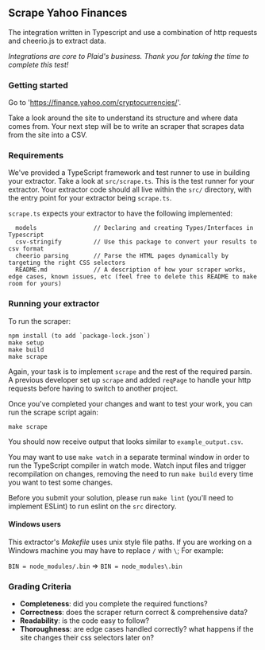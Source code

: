 ## Scrape Yahoo Finances

The integration written in Typescript and use a combination of http
requests and cheerio.js to extract data.

*Integrations are core to Plaid's business. Thank you for taking the time to complete this test!*

### Getting started

Go to 'https://finance.yahoo.com/cryptocurrencies/'.

Take a look around the site to understand its structure and where data comes from.
Your next step will be to write an scraper that scrapes data from the site
into a CSV.

### Requirements

We've provided a TypeScript framework and test runner to use in building your extractor.
Take a look at `src/scrape.ts`. This is the test runner for your extractor.
Your extractor code should all live within the `src/` directory, with the
entry point for your extractor being `scrape.ts`.

`scrape.ts` expects your extractor to have the following implemented:

```
  models                // Declaring and creating Types/Interfaces in Typescript
  csv-stringify         // Use this package to convert your results to csv format
  cheerio parsing       // Parse the HTML pages dynamically by targeting the right CSS selectors
  README.md             // A description of how your scraper works, edge cases, known issues, etc (feel free to delete this README to make room for yours)
```

### Running your extractor

To run the scraper:

```
npm install (to add `package-lock.json`)
make setup
make build
make scrape
```

Again, your task is to implement `scrape` and the rest of the required parsin. A previous developer set up `scrape` and added `reqPage` to handle your http requests before having to switch to another project.

Once you've completed your changes and want to test your work, you can run the scrape script again:

```
make scrape
```

You should now receive output that looks similar to `example_output.csv`.

You may want to use `make watch` in a separate terminal window in order to run the TypeScript compiler in watch mode. Watch input files and trigger recompilation on changes, removing the need to run `make build` every time you want to test some changes.

Before you submit your solution, please run `make lint` (you'll need to implement ESLint) to run eslint on the `src` directory.

#### Windows users
This extractor's _Makefile_ uses unix style file paths. If you are working on a Windows machine you may have to replace `/` with `\`; For example:


`BIN = node_modules/.bin` => `BIN = node_modules\.bin`


### Grading Criteria


  - **Completeness**: did you complete the required functions?
  - **Correctness**: does the scraper return correct & comprehensive data?
  - **Readability**: is the code easy to follow?
  - **Thoroughness**: are edge cases handled correctly? what happens if the site changes their css selectors later on?

